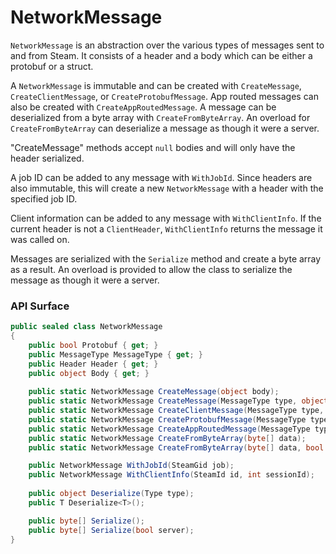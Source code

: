 # NetworkMessage

`NetworkMessage` is an abstraction over the various types of messages sent to and from Steam. It consists of a header and a body which can be either a protobuf or a struct.

A `NetworkMessage` is immutable and can be created with `CreateMessage`, `CreateClientMessage`, or `CreateProtobufMessage`. App routed messages can also be created with `CreateAppRoutedMessage`. A message can be deserialized from a byte array with `CreateFromByteArray`. An overload for `CreateFromByteArray` can deserialize a message as though it were a server.

"CreateMessage" methods accept `null` bodies and will only have the header serialized.

A job ID can be added to any message with `WithJobId`. Since headers are also immutable, this will create a new `NetworkMessage` with a header with the specified job ID.

Client information can be added to any message with `WithClientInfo`. If the current header is not a `ClientHeader`, `WithClientInfo` returns the message it was called on.

Messages are serialized with the `Serialize` method and create a byte array as a result. An overload is provided to allow the class to serialize the message as though it were a server.

### API Surface
```csharp
public sealed class NetworkMessage
{
    public bool Protobuf { get; }
    public MessageType MessageType { get; }
    public Header Header { get; }
    public object Body { get; }
    
    public static NetworkMessage CreateMessage(object body);
    public static NetworkMessage CreateMessage(MessageType type, object body);
    public static NetworkMessage CreateClientMessage(MessageType type, object body);
    public static NetworkMessage CreateProtobufMessage(MessageType type, object body);
    public static NetworkMessage CreateAppRoutedMessage(MessageType type, long appId, object body);
    public static NetworkMessage CreateFromByteArray(byte[] data);
    public static NetworkMessage CreateFromByteArray(byte[] data, bool server);

    public NetworkMessage WithJobId(SteamGid job);
    public NetworkMessage WithClientInfo(SteamId id, int sessionId);
    
    public object Deserialize(Type type);
    public T Deserialize<T>();

    public byte[] Serialize();
    public byte[] Serialize(bool server);
}
```